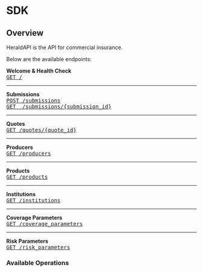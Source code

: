 # SDK

## Overview

HeraldAPI is the API for commercial insurance.

Below are the available endpoints:

<b>Welcome & Health Check</b>
<br><tt>[GET&nbsp;/](/b3A6ODY5Mzc1MA-)</tt>
<hr>

<b>Submissions</b>
<br><tt>[POST&nbsp;/submissions](/b3A6OTQ1Mjg5Nw-submissions)</tt>
<br><tt>[GET&nbsp;&nbsp;/submissions/{submission_id}](/b3A6OTQ1ODY3Mg-submissions-submission-id)</tt>
<hr>

<b>Quotes</b>
<br><tt>[GET&nbsp;/quotes/{quote_id}](/b3A6ODc3NjcwMg-quotes-quote-id)</tt>
<hr>

<b>Producers</b>
<br><tt>[GET&nbsp;/producers](/b3A6ODc3NjcwMQ-producers)</tt>
<hr>

<b>Products</b>
<br><tt>[GET&nbsp;/products](/b3A6ODc3NjcwNg-products)</tt>
<hr>

<b>Institutions</b>
<br><tt>[GET&nbsp;/institutions](/b3A6ODc3NjcwNw-institutions)</tt>
<hr>

<b>Coverage Parameters</b>
<br><tt>[GET&nbsp;/coverage_parameters](/b3A6MTA0MDgyNzc-coverage-parameters)</tt>
<hr>

<b>Risk Parameters</b>
<br><tt>[GET&nbsp;/risk_parameters](/b3A6MTA0MDgyNzg-risk-parameters)</tt>

### Available Operations

